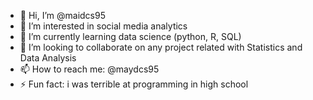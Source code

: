 - 👋 Hi, I’m @maidcs95
- 👀 I’m interested in  social media analytics
- 🌱 I’m currently learning data science (python, R, SQL)
- 💞️ I’m looking to collaborate on any project related with Statistics and Data Analysis
- 📫 How to reach me: @maydcs95
- ⚡ Fun fact: i was terrible at programming in high school

<!---
maidcs95/maidcs95 is a ✨ special ✨ repository because its `README.md` (this file) appears on your GitHub profile.
You can click the Preview link to take a look at your changes.
--->
